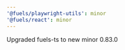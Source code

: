 ```yaml
---
'@fuels/playwright-utils': minor
'@fuels/react': minor
---
```


Upgraded fuels-ts to new minor 0.83.0
